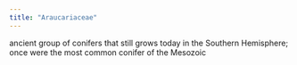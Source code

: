 ```yaml
---
title: "Araucariaceae"
---
```

ancient group of conifers that still grows today in the Southern Hemisphere; once were the most common conifer of the Mesozoic

